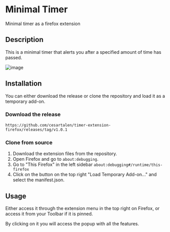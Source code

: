 # Minimal Timer
Minimal timer as a firefox extension
## Description
This is a minimal timer that alerts you after a specified amount of time has passed.

![image](https://github.com/cesartalen/timer-extension-firefox/assets/154442565/ac80c981-121e-4239-b280-802727c679bd)


## Installation
You can either download the release or clone the repository and load it as a temporary add-on.

### Download the release
```https://github.com/cesartalen/timer-extension-firefox/releases/tag/v1.0.1```
### Clone from source
1. Download the extension files from the repository.
2. Open Firefox and go to `about:debugging`.
3. Go to "This Firefox" in the left sidebar `about:debugging#/runtime/this-firefox`
4. Click on the button on the top right "Load Temporary Add-on..." and select the manifest.json.

## Usage
Either access it through the extension menu in the top right on Firefox, or access it from your Toolbar if it is pinned. 

By clicking on it you will access the popup with all the features.
